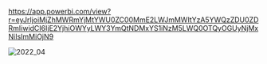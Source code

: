 https://app.powerbi.com/view?r=eyJrIjoiMjZhMWRmYjMtYWU0ZC00MmE2LWJmMWItYzA5YWQzZDU0ZDRmIiwidCI6IjE2YjhiOWYyLWY3YmQtNDMxYS1iNzM5LWQ0OTQyOGUyNjMxNiIsImMiOjN9


![2022_04](https://user-images.githubusercontent.com/16659917/151486702-02d21580-8ecf-4a4a-a664-54409cb811a3.gif)
